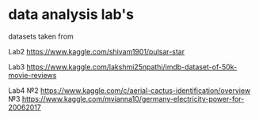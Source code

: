 # data analysis lab's

datasets taken from

Lab2
https://www.kaggle.com/shivam1901/pulsar-star

Lab3
https://www.kaggle.com/lakshmi25npathi/imdb-dataset-of-50k-movie-reviews

Lab4
№2 https://www.kaggle.com/c/aerial-cactus-identification/overview
№3 https://www.kaggle.com/mvianna10/germany-electricity-power-for-20062017
